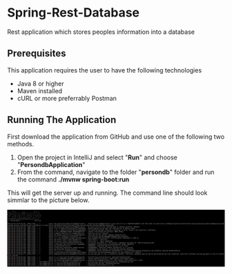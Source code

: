 # Spring-Rest-Database
Rest application which stores peoples information into a database

## Prerequisites
This application requires the user to have the following technologies
- Java 8 or higher
- Maven installed
- cURL or more preferrably Postman

## Running The Application
First download the application from GitHub and use one of the following two methods.

1. Open the project in IntelliJ and select "**Run**" and choose "**PersondbApplication**"
2. From the command, navigate to the folder "**persondb**" folder and run the command **./mvnw spring-boot:run**

This will get the server up and running. The command line should look simmlar to the picture below.

![Spring Output](/Images/SpringOutput.png)
